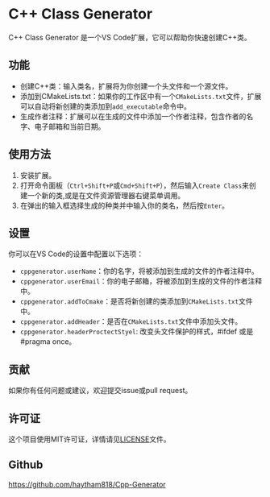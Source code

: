 # C++ Class Generator

C++ Class Generator 是一个VS Code扩展，它可以帮助你快速创建C++类。


## 功能

- 创建C++类：输入类名，扩展将为你创建一个头文件和一个源文件。
- 添加到CMakeLists.txt：如果你的工作区中有一个`CMakeLists.txt`文件，扩展可以自动将新创建的类添加到`add_executable`命令中。
- 生成作者注释：扩展可以在生成的文件中添加一个作者注释，包含作者的名字、电子邮箱和当前日期。

## 使用方法

1. 安装扩展。
2. 打开命令面板（`Ctrl+Shift+P`或`Cmd+Shift+P`），然后输入`Create Class`来创建一个新的类,或是在文件资源管理器右键菜单调用。
3. 在弹出的输入框选择生成的种类并中输入你的类名，然后按`Enter`。

## 设置

你可以在VS Code的设置中配置以下选项：

- `cppgenerator.userName`：你的名字，将被添加到生成的文件的作者注释中。
- `cppgenerator.userEmail`：你的电子邮箱，将被添加到生成的文件的作者注释中。
- `cppgenerator.addToCmake`：是否将新创建的类添加到`CMakeLists.txt`文件中。
- `cppgenerator.addHeader`：是否在`CMakeLists.txt`文件中添加头文件。
- `cppgenerator.headerProctectStyel`: 改变头文件保护的样式，#ifdef 或是 #pragma once。

## 贡献

如果你有任何问题或建议，欢迎提交issue或pull request。

## 许可证

这个项目使用MIT许可证，详情请见[LICENSE](LICENSE)文件。

## Github
<https://github.com/haytham818/Cpp-Generator>